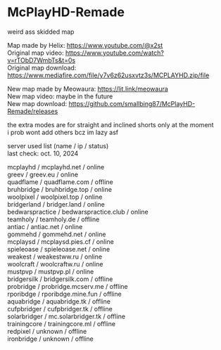 # McPlayHD-Remade
weird ass skidded map   

Map made by Helix: https://www.youtube.com/@x2st   
Original map video: https://www.youtube.com/watch?v=rTObD7WmbTs&t=0s   
Original map download: https://www.mediafire.com/file/y7v6z62usxvtz3s/MCPLAYHD.zip/file   

New map made by Meowaura: https://lit.link/meowaura   
New map video: maybe in the future   
New map download: https://github.com/smallbing87/McPlayHD-Remade/releases   

the extra modes are for straight and inclined shorts only at the moment   
i prob wont add others bcz im lazy asf   

server used list (name / ip / status)   
last check: oct. 10, 2024

mcplayhd / mcplayhd.net / online   
greev / greev.eu / online   
quadflame / quadflame.com / offline   
bruhbridge / bruhbridge.top / online   
woolpixel / woolpixel.top / online   
bridgerland / bridger.land / online   
bedwarspractice / bedwarspractice.club / online   
teamholy / teamholy.de / offline   
antiac / antiac.net / online   
gommehd / gommehd.net / online   
mcplaysd / mcplaysd.pies.cf / online   
spieleoase / spieleoase.net / online   
weakest / weakestww.ru / online   
woolcraft / woolcraftw.ru / online   
mustpvp / mustpvp.pl / online   
bridgersilk / bridgersilk.com / offline   
probridge / probridge.mcserv.me / offline  
rporibdge / rporibdge.mine.fun / offline   
aquabridge / aquabridge.tk / offline   
cufpbridger / cufpbridger.tk / offline   
solarbridger / mc.solarbridger.tk / offline   
trainingcore / trainingcore.ml / offline  
redpixel / unknown / offline   
ironbridge / unknown / offline   
